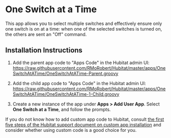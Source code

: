 # One Switch at a Time

This app allows you to select multiple switches and effectively ensure only one switch is on at a time: when one of the selected switches is turned on, the others are sent an "Off" command.

## Installation Instructions

1. Add the parent app code to "Apps Code" in the Hubitat admin UI:
https://raw.githubusercontent.com/RMoRobert/Hubitat/master/apps/OneSwitchAtATime/OneSwitchAtATime-Parent.groovy


2. Add the child app code to "Apps Code" in the Hubitat admin UI:
https://raw.githubusercontent.com/RMoRobert/Hubitat/master/apps/OneSwitchAtATime/OneSwitchAtATime-1-Child.groovy

2. Create a new instance of the app under **Apps > Add User App**. Select **One Switch at a Time**, and follow the prompts.

If you do not know how to add custom app code to Hubitat, consult <a  href="https://docs2.hubitat.com/en/how-to/install-custom-apps">the
first five steps of the Hubitat support document on custom app installation</a> and consider whether using custom code
is a good choice for you.